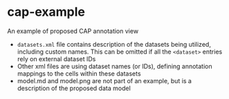 # cap-example
An example of proposed CAP annotation view

- `datasets.xml` file contains description of the datasets being utilized, including custom names. This can be omitted if all the `<dataset>` entries rely on external dataset IDs
- Other xml files are using dataset names (or IDs), defining annotation mappings to the cells within these datasets
- model.md and model.png are not part of an example, but is a description of the proposed data model
